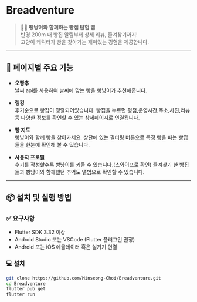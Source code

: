 # Breadventure

> 🥐🐱 **빵냥이와 함께하는 빵집 탐험 앱**  
> 반경 200m 내 빵집 알림부터 상세 리뷰, 즐겨찾기까지!  
> 고양이 캐릭터가 빵을 찾아가는 재미있는 경험을 제공합니다.

---

## 🧁 페이지별 주요 기능

- **오빵추**  
  날씨 api를 사용하여 날씨에 맞는 빵을 빵냥이가 추천해줍니다.

- **랭킹**  
  후기순으로 빵집이 정렬되어있습니다. 빵집을 누르면 평점,운영시간,주소,사진,리뷰 등 다양한 정보를 확인할 수 있는 상세페이지로 연결됩니다.

- **빵 지도**  
  빵냥이와 함께 빵을 찾아가세요. 상단에 있는 필터링 버튼으로 특정 빵을 파는 빵집들을 한눈에 확인해 볼 수 있습니다.

- **사용자 프로필**  
  후기를 작성할수록 빵냥이를 키울 수 있습니다.(스와이프로 확인) 즐겨찾기 한 빵집들과 빵냥이와 함께했던 추억도 앨범으로 확인할 수 있습니다.

---

## 📦 설치 및 실행 방법

### ✅ 요구사항

- Flutter SDK 3.32 이상  
- Android Studio 또는 VSCode (Flutter 플러그인 권장)  
- Android 또는 iOS 에뮬레이터 혹은 실기기 연결

### 💻 설치

```bash
git clone https://github.com/Minseong-Choi/Breadventure.git
cd Breadventure
flutter pub get
flutter run
